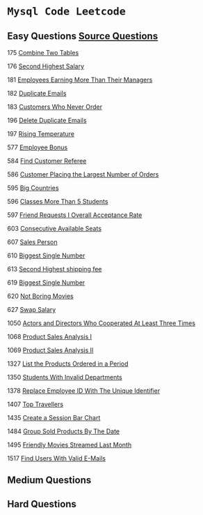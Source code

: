 # `Mysql Code Leetcode` 

## Easy Questions [Source Questions](https://leetcode.com/problemset/database/?difficulty=Easy)

175 [Combine Two Tables](https://github.com/alinemati45/mysql_code_leetcode/blob/master/175.%20Combine%20Two%20Tables.ipynb)

176 [Second Highest Salary](https://github.com/alinemati45/mysql_code_leetcode/blob/master/176.%20%20Second%20Highest%20Salary%20.ipynb)

181 [Employees Earning More Than Their Managers](https://github.com/alinemati45/mysql_code_leetcode/blob/master/181.%20Employees%20Earning%20More%20Than%20Their%20Managers.ipynb)

182 [Duplicate Emails](https://github.com/alinemati45/mysql_code_leetcode/blob/master/182.%20Duplicate%20Emails.ipynb)

183 [Customers Who Never Order](https://github.com/alinemati45/mysql_code_leetcode/blob/master/183.%20Customers%20Who%20Never%20Order.ipynb)

196 [Delete Duplicate Emails](https://github.com/alinemati45/mysql_code_leetcode/blob/master/196.%20Delete%20Duplicate%20Emails.ipynb)

197 [Rising Temperature](https://github.com/alinemati45/mysql_code_leetcode/blob/master/197.%20Rising%20Temperature.ipynb)

577 [Employee Bonus](https://github.com/alinemati45/mysql_code_leetcode/blob/master/577.%20Employee%20Bonus.ipynb)

584 [Find Customer Referee](https://github.com/alinemati45/mysql_code_leetcode/blob/master/584.%20Find%20Customer%20Referee%20.ipynb)

586 [Customer Placing the Largest Number of Orders](https://github.com/alinemati45/mysql_code_leetcode/blob/master/586.%20Customer%20Placing%20the%20Largest%20Number%20of%20Orders%20%20.ipynb)

595 [Big Countries](https://github.com/alinemati45/mysql_code_leetcode/blob/master/595.%20Big%20Countries.ipynb)

596 [Classes More Than 5 Students](https://github.com/alinemati45/mysql_code_leetcode/blob/master/596.%20Classes%20More%20Than%205%20Students.ipynb)

597 [Friend Requests I Overall Acceptance Rate](https://github.com/alinemati45/mysql_code_leetcode/blob/master/597.%20Friend%20Requests%20I%20Overall%20Acceptance%20Rate%20.ipynb)

603 [Consecutive Available Seats](https://github.com/alinemati45/mysql_code_leetcode/blob/master/603.%20Consecutive%20Available%20Seats.ipynb)

607 [Sales Person](https://github.com/alinemati45/mysql_code_leetcode/blob/master/607.%20Sales%20Person.ipynb)

610 [Biggest Single Number](https://github.com/alinemati45/mysql_code_leetcode/blob/master/619.%20Biggest%20Single%20Number.ipynb)

613 [Second Highest shipping fee](https://github.com/alinemati45/mysql_code_leetcode/blob/master/607.%20Sales%20Person.ipynb)

619 [Biggest Single Number](https://github.com/alinemati45/mysql_code_leetcode/blob/master/619.%20Biggest%20Single%20Number.ipynb)

620 [Not Boring Movies](https://github.com/alinemati45/mysql_code_leetcode/blob/master/620.%20Not%20Boring%20Movies.ipynb)

627 [Swap Salary](https://github.com/alinemati45/mysql_code_leetcode/blob/master/627.%20Swap%20Salary.ipynb)

1050 [Actors and Directors Who Cooperated At Least Three Times](https://github.com/alinemati45/mysql_code_leetcode/blob/master/1050%20Actors%20and%20Directors%20Who%20Cooperated%20At%20Least%20Three%20Times.ipynb)

1068 [Product Sales Analysis I](https://github.com/alinemati45/mysql_code_leetcode/blob/master/1068%20Product%20Sales%20Analysis%20I.ipynb)

1069 [Product Sales Analysis II](https://github.com/alinemati45/mysql_code_leetcode/blob/master/1069.%20Product%20Sales%20Analysis%20II.ipynb)

1327 [List the Products Ordered in a Period](https://github.com/alinemati45/mysql_code_leetcode/blob/master/1327.%20%20List%20the%20Products%20Ordered%20in%20a%20Period%20.ipynb)

1350 [Students With Invalid Departments](https://github.com/alinemati45/mysql_code_leetcode/blob/master/1350.%20Students%20With%20Invalid%20Departments.ipynb)

1378 [Replace Employee ID With The Unique Identifier](https://github.com/alinemati45/mysql_code_leetcode/blob/master/1378.%20Replace%20Employee%20ID%20With%20The%20Unique%20Identifier.ipynb)

1407 [Top Travellers](https://github.com/alinemati45/mysql_code_leetcode/blob/master/1407.%20Top%20Travellers.ipynb)


1435 [Create a Session Bar Chart](https://github.com/alinemati45/mysql_code_leetcode/blob/master/1435.%20Create%20a%20Session%20Bar%20Chart.ipynb)

1484 [Group Sold Products By The Date](https://github.com/alinemati45/mysql_code_leetcode/blob/master/1435.%20Create%20a%20Session%20Bar%20Chart.ipynb) 

1495 [Friendly Movies Streamed Last Month](https://github.com/alinemati45/mysql_code_leetcode/blob/master/1495.%20Friendly%20Movies%20Streamed%20Last%20Month%20.ipynb)

1517 [Find Users With Valid E-Mails](https://github.com/alinemati45/mysql_code_leetcode/blob/master/1517.%20Find%20Users%20With%20Valid%20E-Mails.ipynb)

## Medium Questions

## Hard Questions
